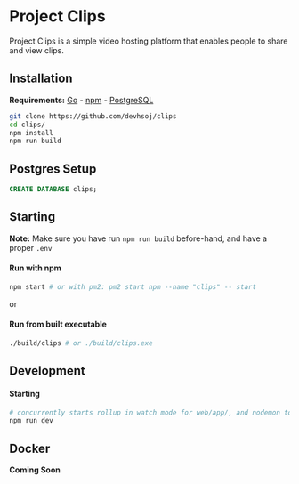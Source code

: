 # Project Clips

Project Clips is a simple video hosting platform that enables people to share and view clips.

## Installation

**Requirements:** [Go](https://go.dev/dl/) - [npm](https://nodejs.org/en/download/) - [PostgreSQL](https://www.postgresql.org/download/)

```bash
git clone https://github.com/devhsoj/clips
cd clips/
npm install
npm run build
```

## Postgres Setup
```sql
CREATE DATABASE clips;
```

## Starting

**Note:** Make sure you have run `npm run build` before-hand, and have a proper `.env`

#### Run with npm
```bash
npm start # or with pm2: pm2 start npm --name "clips" -- start
```
or

#### Run from built executable
```bash
./build/clips # or ./build/clips.exe
```

## Development

#### Starting
```bash
# concurrently starts rollup in watch mode for web/app/, and nodemon to wait for changes in internal/
npm run dev 
```

## Docker
**Coming Soon**